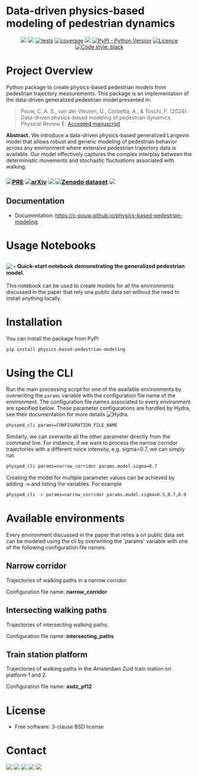 # Data-driven physics-based modeling of pedestrian dynamics
<p align="center">
    <a href="https://github.com/c-pouw/physics-based-pedestrian-modeling/" alt="Repository">
	   <img src="https://img.shields.io/badge/GitHub-181717?style=flat&logo=github&logoColor=white" /></a>
    <a href="https://c-pouw.github.io/physics-based-pedestrian-modeling" alt="read-the-docs">
	   <img src="https://github.com/c-pouw/physics-based-pedestrian-modeling/actions/workflows/pages/pages-build-deployment/badge.svg" /></a>
	<!-- <a href="https://github.com/c-pouw/physics-based-pedestrian-modeling/actions/workflows/integration-tests.yaml" alt="Integration Tests"> -->
    <!--    <img src="https://github.com/c-pouw/physics-based-pedestrian-modeling/actions/workflows/integration-tests.yaml/badge.svg" /></a> -->
    <a href="https://c-pouw.github.io/physics-based-pedestrian-modeling/reports/junit/report.html?sort=result">
	   <img src="https://c-pouw.github.io/physics-based-pedestrian-modeling/reports/junit/tests-badge.svg?dummy=8484744" alt="tests" /></a>
    <a href="https://c-pouw.github.io/physics-based-pedestrian-modeling/reports/coverage/index.html?">
	   <img src="https://c-pouw.github.io/physics-based-pedestrian-modeling/reports/coverage/coverage-badge.svg?dummy=8484744" alt="coverage" /></a>
    <a href="https://pypi.python.org/pypi/physics-based-pedestrian-modeling" alt="pypi version">
       <img src="https://img.shields.io/pypi/v/physics-based-pedestrian-modeling.svg" /></a>
    <a href="#">
       <img src="https://img.shields.io/pypi/pyversions/physics-based-pedestrian-modeling" alt="PyPI - Python Version" /></a>
    <a href="https://opensource.org/licenses/BSD-3-Clause">
       <img src="https://img.shields.io/badge/License-BSD%203--Clause-orange.svg" alt="Licence" /></a>
    <a href="https://github.com/psf/black">
       <img src="https://img.shields.io/badge/code%20style-black-000000.svg" alt="Code style: black" /></a>
</p>

# Project Overview
Python package to create physics-based pedestrian models from pedestrian trajectory measurements. This package is an implementation of the data-driven generalized pedestrian model presented in:

> Pouw, C. A. S., van der Vleuten, G., Corbetta, A., & Toschi, F. (2024). Data-driven physics-based modeling of pedestrian dynamics. Physical Review E. [Accepted manuscript](https://journals.aps.org/pre/accepted/ec075Ra2H081202d17c11029a2e965c33e4471521)

**Abstract.** We introduce a data-driven physics-based generalized
Langevin model that allows robust and generic modeling of pedestrian
behavior across any environment where extensive pedestrian trajectory
data is available. Our model effectively captures the complex
interplay between the deterministic movements and stochastic
fluctuations associated with walking.

<h3 align="left" style="vertical-align: middle;">
	<a href="https://journals.aps.org/pre/accepted/ec075Ra2H081202d17c11029a2e965c33e4471521">
	   <img src="https://img.shields.io/badge/PRE-Manuscript-blue?style=for-the-badge" alt="PRE" /></a>
	<a href="https://arxiv.org/abs/2407.20794">
	   <img src="https://img.shields.io/badge/arXiv-Preprint-b31b1b.svg?style=for-the-badge" alt="arXiv" /></a>
	<a href="https://github.com/c-pouw/physics-based-pedestrian-modeling/" alt="Repository"><img src="https://img.shields.io/badge/Github-Software-%23181717?style=for-the-badge" /></a>
    <a href="https://doi.org/10.5281/zenodo.13784588">
	   <img src="https://img.shields.io/badge/Zenodo-Dataset-%231682D4?style=for-the-badge" alt="Zenodo dataset"></a>
    <a href="https://colab.research.google.com/github/c-pouw/physics-based-pedestrian-modeling/blob/master/usage_notebooks/physped_quick_start.ipynb"><img src="https://img.shields.io/badge/Google_Colab-Demonstration-%23F9AB00?style=for-the-badge"></a>
</h3>

<!-- index.rst homepage end -->
## Documentation

* Documentation: https://c-pouw.github.io/physics-based-pedestrian-modeling.

<!-- index.rst usage start -->

# Usage Notebooks
<h2 align="left" style="vertical-align: middle;">
    <a href="https://colab.research.google.com/github/c-pouw/physics-based-pedestrian-modeling/blob/master/usage_notebooks/physped_quick_start.ipynb"><img src="https://colab.research.google.com/assets/colab-badge.svg"></a><sup><sub> - Quick-start notebook demonstrating the generalized pedestrian model. </sub></sup> <br>
</h2>

This notebook can be used to create models for all the environments discussed in the paper that rely ona public data set without the need to install anything locally.

# Installation

You can install the package from PyPI

```bash
pip install physics-based-pedestrian-modeling
```

# Using the CLI
Run the main processing script for one of the available environments by overwriting the `params` variable with the configuration file name of the environment. The configuration file names associated to every environment are specified below. These parameter configurations are handled by Hydra, see their documentation for more details ![Hydra](https://github.com/facebookresearch/hydra).

```bash
physped_cli params=CONFIGURATION_FILE_NAME
```

Similarly, we can overwrite all the other parameter directly from the command line. For instance, if we want to process the narrow corridor trajectories with a different noice intensity, e.g. sigma=0.7, we can simply run

```bash
physped_cli params=narrow_corridor params.model.sigma=0.7
```

Creating the model for multiple parameter values can be achieved by adding `-m` and listing the variables. For example

```bash
physped_cli -m params=narrow_corridor params.model.sigma=0.5,0.7,0.9
```

# Available environments

Every environment discussed in the paper that relies a on public data set can be modeled using the cli by overwriting the 'params' variable with one of the following configuration file names:

## Narrow corridor
Trajectories of walking paths in a narrow corridor.

Configuration file name: **narrow_corridor**

## Intersecting walking paths
Trajectories of intersecting walking paths.

Configuration file name: **intersecting_paths**

## Train station platform
Trajectories of walking paths in the Amsterdam Zuid train station on platform 1 and 2.

Configuration file name: **asdz_pf12**

<!-- index.rst usage end -->

# License
* Free software: 3-clause BSD license

# Contact
<p align="left">
	<a href="mailto:c.a.s.pouw@tue.nl" alt="Email">
	<img src="https://img.shields.io/badge/Email-%230008a1?style=for-the-badge&logo=gmail&logoColor=white" /></a>
    <a href="https://www.linkedin.com/in/caspouw/" alt="LinkedIn">
	   <img src="https://img.shields.io/badge/LinkedIn-0A66C2?logo=linkedin&logoColor=fff&style=for-the-badge" /></a>
    <a href="https://scholar.google.com/citations?user=JoBuJXgAAAAJ&hl=nl&oi=ao" alt="Google Scholar Badge">
	   <img src="https://img.shields.io/badge/Google%20Scholar-4285F4?logo=googlescholar&logoColor=fff&style=for-the-badge" /></a>
    <a href="https://www.researchgate.net/profile/Caspar-Pouw-2" alt="ResearchGate">
	   <img src="https://img.shields.io/badge/ResearchGate-0CB?logo=researchgate&logoColor=fff&style=for-the-badge" /></a>
    <a href="https://orcid.org/0000-0002-3041-4533" alt="ORCID">
	   <img src="https://img.shields.io/badge/ORCID-A6CE39?logo=orcid&logoColor=fff&style=for-the-badge" /></a>
</p>

